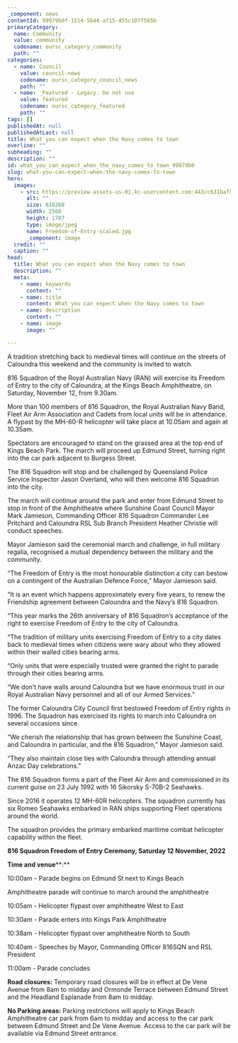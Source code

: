 ```yaml
---
_component: news
contentId: 99979b0f-1514-5b44-af15-455c107f565b
primaryCategory:
  name: Community
  value: community
  codename: oursc_category_community
  path: ""
categories:
  - name: Council
    value: council-news
    codename: oursc_category_council_news
    path: ""
  - name: _Featured - Legacy. Do not use
    value: featured
    codename: oursc_category_featured
    path: ""
tags: []
publishedAt: null
publishedAtLast: null
title: What you can expect when the Navy comes to town
overline: ""
subheading: ""
description: ""
id: what_you_can_expect_when_the_navy_comes_to_town_99979b0
slug: what-you-can-expect-when-the-navy-comes-to-town
hero:
  images:
    - src: https://preview-assets-us-01.kc-usercontent.com:443/c631baf8-1b46-001f-580c-d0001b68b4a8/276976d0-6414-4d91-9304-7141a7092e1a/Freedom-of-Entry-scaled.jpg
      alt: ""
      size: 616268
      width: 2560
      height: 1707
      type: image/jpeg
      name: Freedom-of-Entry-scaled.jpg
      _component: image
  credit: ""
  caption: ""
head:
  title: What you can expect when the Navy comes to town
  description: ""
  meta:
    - name: keywords
      content: ""
    - name: title
      content: What you can expect when the Navy comes to town
    - name: description
      content: ""
    - name: image
      image: ""

---
```

A tradition stretching back to medieval times will continue on the streets of Caloundra this weekend and the community is invited to watch.

816 Squadron of the Royal Australian Navy (RAN) will exercise its Freedom of Entry to the city of Caloundra, at the Kings Beach Amphitheatre, on Saturday, November 12, from 9.30am.

More than 100 members of 816 Squadron, the Royal Australian Navy Band, Fleet Air Arm Association and Cadets from local units will be in attendance. A flypast by the MH-60-R helicopter will take place at 10.05am and again at 10.35am.

Spectators are encouraged to stand on the grassed area at the top end of Kings Beach Park. The march will proceed up Edmund Street, turning right into the car park adjacent to Burgess Street.

The 816 Squadron will stop and be challenged by Queensland Police Service Inspector Jason Overland, who will then welcome 816 Squadron into the city.

The march will continue around the park and enter from Edmund Street to stop in front of the Amphitheatre where Sunshine Coast Council Mayor Mark Jamieson, Commanding Officer 816 Squadron Commander Lee Pritchard and Caloundra RSL Sub Branch President Heather Christie will conduct speeches.

Mayor Jamieson said the ceremonial march and challenge, in full military regalia, recognised a mutual dependency between the military and the community.

“The Freedom of Entry is the most honourable distinction a city can bestow on a contingent of the Australian Defence Force,” Mayor Jamieson said.

“It is an event which happens approximately every five years, to renew the Friendship agreement between Caloundra and the Navy’s 816 Squadron.

“This year marks the 26th anniversary of 816 Squadron’s acceptance of the right to exercise Freedom of Entry to the city of Caloundra.

“The tradition of military units exercising Freedom of Entry to a city dates back to medieval times when citizens were wary about who they allowed within their walled cities bearing arms.

“Only units that were especially trusted were granted the right to parade through their cities bearing arms.

“We don’t have walls around Caloundra but we have enormous trust in our Royal Australian Navy personnel and all of our Armed Services.”

The former Caloundra City Council first bestowed Freedom of Entry rights in 1996. The Squadron has exercised its rights to march into Caloundra on several occasions since.

“We cherish the relationship that has grown between the Sunshine Coast, and Caloundra in particular, and the 816 Squadron,” Mayor Jamieson said.

“They also maintain close ties with Caloundra through attending annual Anzac Day celebrations.”

The 816 Squadron forms a part of the Fleet Air Arm and commissioned in its current guise on 23 July 1992 with 16 Sikorsky S-70B-2 Seahawks.

Since 2016 it operates 12 MH-60R helicopters. The squadron currently has six Romeo Seahawks embarked in RAN ships supporting Fleet operations around the world.

The squadron provides the primary embarked maritime combat helicopter capability within the fleet.

**816 Squadron Freedom of Entry Ceremony, Saturday 12 November, 2022**

**Time and venue****:**

10:00am - Parade begins on Edmund St next to Kings Beach

Amphitheatre parade will continue to march around the amphitheatre

10:05am - Helicopter flypast over amphitheatre West to East

10:30am - Parade enters into Kings Park Amphitheatre

10:38am - Helicopter flypast over amphitheatre North to South

10:40am - Speeches by Mayor, Commanding Officer 816SQN and RSL President

11:00am - Parade concludes

**Road closures:** Temporary road closures will be in effect at De Vene Avenue from 8am to midday and Ormonde Terrace between Edmund Street and the Headland Esplanade from 8am to midday.

**No Parking areas:** Parking restrictions will apply to Kings Beach Amphitheatre car park from 6am to midday and access to the car park between Edmund Street and De Vene Avenue. Access to the car park will be available via Edmund Street entrance.
